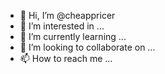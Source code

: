 - 👋 Hi, I’m @cheappricer
- 👀 I’m interested in ...
- 🌱 I’m currently learning ...
- 💞️ I’m looking to collaborate on ...
- 📫 How to reach me ...

<!---
cheappricer/cheappricer is a ✨ special ✨ repository because its `README.md` (this file) appears on your GitHub profile.
You can click the Preview link to take a look at your changes.
--->

